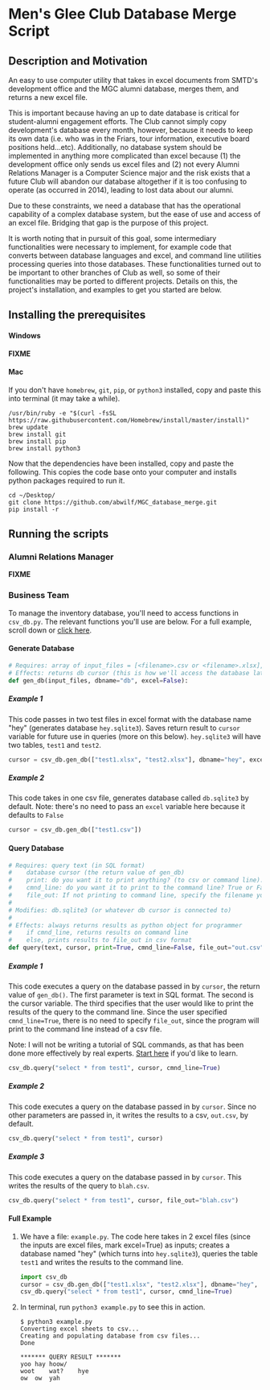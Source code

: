 # Men's Glee Club Database Merge Script
## Description and Motivation
An easy to use computer utility that takes in excel documents from SMTD's development office and the MGC alumni database, merges them, and returns a new excel file.

This is important because having an up to date database is critical for student-alumni engagement efforts.  The Club cannot simply copy development's database every month, however, because it needs to keep its own data (i.e. who was in the Friars, tour information, executive board positions held...etc).  Additionally, no database system should be implemented in anything more complicated than excel because (1) the development office only sends us excel files and (2) not every Alumni Relations Manager is a Computer Science major and the risk exists that a future Club will abandon our database altogether if it is too confusing to operate (as occurred in 2014), leading to lost data about our alumni.

Due to these constraints, we need a database that has the operational capability of a complex database system, but the ease of use and access of an excel file.  Bridging that gap is the purpose of this project.

It is worth noting that in pursuit of this goal, some intermediary functionalities were necessary to implement, for example code that converts between database languages and excel, and command line utilities processing queries into those databases.  These functionalities turned out to be important to other branches of Club as well, so some of their functionalities may be ported to different projects.  Details on this, the project's installation, and examples to get you started are below.

## Installing the prerequisites


#### Windows
**FIXME**

#### Mac
If you don't have `homebrew`, `git`, `pip`, or `python3` installed, copy and paste this into terminal (it may take a while).
```
/usr/bin/ruby -e "$(curl -fsSL https://raw.githubusercontent.com/Homebrew/install/master/install)"
brew update
brew install git
brew install pip
brew install python3
```

Now that the dependencies have been installed, copy and paste the following.  This copies the code base onto your computer and installs python packages required to run it.
```
cd ~/Desktop/
git clone https://github.com/abwilf/MGC_database_merge.git
pip install -r

```


## Running the scripts

### Alumni Relations Manager
**FIXME**

### Business Team
To manage the inventory database, you'll need to access functions in `csv_db.py`.  The relevant functions you'll use are below.  For a full example, scroll down or [click here](https://github.com/abwilf/MGC_database_merge#full-example).

#### Generate Database
```python
# Requires: array of input_files = [<filename>.csv or <filename>.xlsx], dbname (optional), excel: if files being inputted are in xlsx format or not (True/False)
# Effects: returns db cursor (this is how we'll access the database later) with dbname, having incorporated input files to db with <filename>s as table names
def gen_db(input_files, dbname="db", excel=False):
```
##### Example 1
This code passes in two test files in excel format with the database name "hey" (generates database `hey.sqlite3`).  Saves return result to `cursor` variable for future use in queries (more on this below).  `hey.sqlite3` will have two tables, `test1` and `test2`.
```python
cursor = csv_db.gen_db(["test1.xlsx", "test2.xlsx"], dbname="hey", excel=True)
```

##### Example 2
This code takes in one csv file, generates database called `db.sqlite3` by default.  Note: there's no need to pass an `excel` variable here because it defaults to `False`
```python
cursor = csv_db.gen_db(["test1.csv"])
```

#### Query Database
```python
# Requires: query text (in SQL format)
#    database cursor (the return value of gen_db)
#    print: do you want it to print anything? (to csv or command line). Default=True
#    cmnd_line: do you want it to print to the command line? True or False. By default the function prints results to a csv
#    file_out: If not printing to command line, specify the filename you would like to write to - defaults to "out.csv"
#
# Modifies: db.sqlite3 (or whatever db cursor is connected to)
#
# Effects: always returns results as python object for programmer
#    if cmnd_line, returns results on command line
#    else, prints results to file_out in csv format
def query(text, cursor, print=True, cmnd_line=False, file_out="out.csv"):
```
##### Example 1
This code executes a query on the database passed in by `cursor`, the return value of `gen_db()`.  The first parameter is text in SQL format.  The second is the cursor variable.  The third specifies that the user would like to print the results of the query to the command line.  Since the user specified `cmnd_line=True`, there is no need to specify `file_out`, since the program will print to the command line instead of a csv file.

Note: I will not be writing a tutorial of SQL commands, as that has been done more effectively by real experts.  [Start here](https://www.w3schools.com/sql/sql_syntax.asp) if you'd like to learn.

```python
csv_db.query("select * from test1", cursor, cmnd_line=True)
```

##### Example 2
This code executes a query on the database passed in by `cursor`. Since no other parameters are passed in, it writes the results to a csv, `out.csv`, by default.
```python
csv_db.query("select * from test1", cursor)
```

##### Example 3
This code executes a query on the database passed in by `cursor`. This writes the results of the query to `blah.csv`.
```python
csv_db.query("select * from test1", cursor, file_out="blah.csv")
```

#### Full Example
1. We have a file: `example.py`.  The code here takes in 2 excel files (since the inputs are excel files, mark excel=True) as inputs; creates a database named "hey" (which turns into `hey.sqlite3`), queries the table `test1` and writes the results to the command line. 

   ```python
   import csv_db
   cursor = csv_db.gen_db(["test1.xlsx", "test2.xlsx"], dbname="hey", excel=True)
   csv_db.query("select * from test1", cursor, cmnd_line=True)
   ```

2. In terminal, run `python3 example.py` to see this in action.

   ```
   $ python3 example.py
   Converting excel sheets to csv...
   Creating and populating database from csv files...
   Done

   ******* QUERY RESULT *******
   yoo hay hoow/   
   woot    wat?    hye 
   ow  ow  yah 
   ```